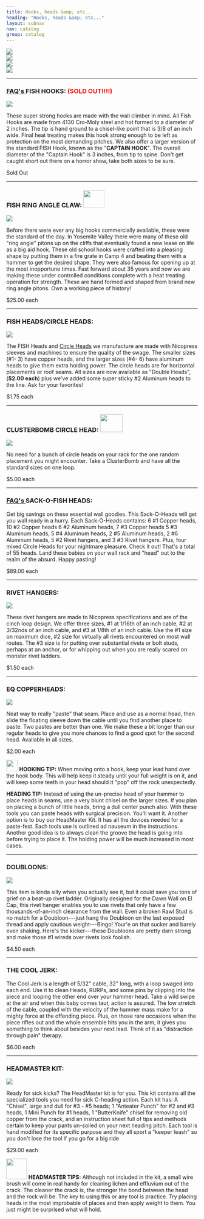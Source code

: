 ```yaml
---
title: Hooks, heads &amp; etc...
heading: "Hooks, heads &amp; etc..."
layout: subnav
nav: catalog
group: catalog
---
```



<div class="row">
  <div class="col-sm-3">
    <a href="#" class="thumbnail">
      <img src="{{ "/pics/dawnwall_hook.jpg" | prepend: site.baseurl }}">
    </a>
  </div>
  <div class="col-sm-3">
    <a href="#" class="thumbnail">
      <img src="{{ "/pics/russ_native.jpg" | prepend: site.baseurl }}">
    </a>
  </div>
  <div class="col-sm-3">
    <a href="#" class="thumbnail">
      <img src="{{ "/pics/bip.jpeg" | prepend: site.baseurl }}">
    </a>
  </div>
  <div class="col-sm-3">
    <a href="#" class="thumbnail">
      <img src="{{ "/pics/coomer.jpg" | prepend: site.baseurl }}">
    </a>
  </div>
</div>


<hr />


<h3>
  <a href="{{ "/faqs/hook" | prepend: site.baseurl }}" class="pull-right label label-default">
    FAQ's 
  </a>
  FISH HOOKS: <font color="#ff0000">(SOLD OUT!!!!)</font>
</h3>

<div class="row">
  <div class="col-sm-3">
    <a href="#" class="thumbnail">
      <img src="{{ "/pics/hooks.jpeg" | prepend: site.baseurl }}">
    </a>
  </div>
  <div class="col-sm-9">
    <p>
      These super strong hooks are made with the wall climber in mind. All Fish Hooks are made from 4130 Cro-Moly steel and hot formed to a diameter of 2 inches. The tip is hand ground to a chisel-like point that is 3/8 of an inch wide. Final heat treating makes this hook strong enough to be left as protection on the most demanding pitches. We also offer a larger version of the standard FISH Hook, known as the "<strong>CAPTAIN HOOK</strong>". The overall diameter of the "Captain Hook" is 3 inches, from tip to spine. Don't get caught short out there on a horror show, take both sizes to be sure.
    </p>
    <p>
      <span class="label label-primary label-lg">Sold Out</span>
    </p>
  </div>
</div>


<hr />


<h3>
  FISH RING ANGLE CLAW:
  <img src="{{ "/pics/new.gif" | prepend: site.baseurl }}" width="55" height="45">
</h3>

<div class="row">
  <div class="col-sm-3">
    <a href="#" class="thumbnail">
      <img src="{{ "/pics/fish_ringangle_claw.jpg" | prepend: site.baseurl }}">
    </a>
  </div>
  <div class="col-sm-9">
    <p>
      Before there were ever any big hooks commercially available, these were the standard of the day. In Yosemite Valley there were many of these old "ring angle" pitons up on the cliffs that eventually found a new lease on life as a big aid hook. These old school hooks were crafted into a pleasing shape by putting them in a fire grate in Camp 4 and beating them with a hammer to get the desired shape. They were also famous for opening up at the most inopportune times. Fast forward about 35 years and now we are making these under controlled conditions complete with a heat treating operation for strength. These are hand formed and shaped from brand new ring angle pitons. Own a working piece of history!  
    </p>
    <p>
      <span class="label label-primary label-lg">$25.00 each</span>
    </p>
  </div>
</div>


<hr />


<h3>
  FISH HEADS/CIRCLE HEADS:
</h3>

<div class="row">
  <div class="col-sm-3">
    <a href="#" class="thumbnail">
      <img src="{{ "/pics/heads.jpeg" | prepend: site.baseurl }}">
    </a>
  </div>
  <div class="col-sm-9">
    <p>
      The FISH Heads and <a href="{{ "/pics/cheads.jpeg" | prepend: site.baseurl }}">Circle Heads</a> we manufacture are made with Nicopress sleeves and machines to ensure the quality of the swage. The smaller sizes (#1- 3) have copper heads, and the larger sizes (#4- 6) have aluminum heads to give them extra holding power. The circle heads are for horizontal placements or roof seams. All sizes are now available as "Double Heads",(<b>$2.00 
      each</b>) plus we've added some super sticky #2 Aluminum heads to the line. Ask for your favorites! 
    </p>
    <p>
      <span class="label label-primary label-lg">$1.75 each</span>
    </p>
  </div>
</div>


<hr />


<h3>
  CLUSTERBOMB CIRCLE HEAD:
  <img src="{{ "/pics/new.gif" | prepend: site.baseurl }}" width="59" height="47">
</h3>

<div class="row">
  <div class="col-sm-3">
    <a href="#" class="thumbnail">
      <img src="{{ "/pics/clusterTN.jpg" | prepend: site.baseurl }}">
    </a>
  </div>
  <div class="col-sm-9">
    <p>
      No need for a bunch of circle heads on your rack for the one random placement you might encounter. Take a ClusterBomb and have all the standard sizes on one loop.
    </p>
    <p>
      <span class="label label-primary label-lg">$5.00 each</span>
    </p>
  </div>
</div>


<hr />


<h3>
  <a href="{{ "/faqs/copperhead" | prepend: site.baseurl }}" class="pull-right label label-default">
    FAQ's
  </a>
  SACK-O-FISH HEADS:
</h3>

<div class="row">
  <div class="col-sm-12">
    <p>
      Get big savings on these essential wall goodies. This Sack-O-Heads will get you wall ready in a hurry. Each Sack-O-Heads contains: 6 #1 Copper heads, 10 #2 Copper heads 6 #2 Aluminum heads, 7 #3 Copper heads 5 #3 Aluminum heads, 5 #4 Aluminum heads, 2 #5 Aluminum heads, 2 #6 Aluminum heads, 5 #2 Rivet hangers, and 3 #3 Rivet hangers. Plus, four mixed Circle Heads for your nightmare pleasure. Check it out! That's a total of 55 heads. Land these babies on your wall rack and "head" out to the realm of the absurd. Happy pasting!  
    </p>
    <p>
      <span class="label label-primary label-lg">$89.00 each</span>
    </p>
  </div>
</div>


<hr />


<h3>
  RIVET HANGERS:
</h3>

<div class="row">
  <div class="col-sm-3">
    <a href="#" class="thumbnail">
      <img src="{{ "/pics/rivethanger.jpeg" | prepend: site.baseurl }}">
    </a>
  </div>
  <div class="col-sm-9">
    <p>
      These rivet hangers are made to Nicopress specifications and are of the cinch loop design. We offer three sizes, #1 at 1/16th of an inch cable, #2 at 3/32nds of an inch cable, and #3 at 1/8th of an inch cable. Use the #1 size on maximum dice, #2 size for virtually all rivets encountered on most wall routes. The #3 size is for putting over substantial rivets or bolt studs, perhaps at an anchor, or for whipping out when you are really scared on monster rivet ladders. 
    </p>
    <p>
      <span class="label label-primary label-lg">$1.50 each</span>
    </p>
  </div>
</div>


<hr />


<h3>
  EQ COPPERHEADS:
</h3>

<div class="row">
  <div class="col-sm-3">
    <a href="#" class="thumbnail">
      <img src="{{ "/pics/eqheads.jpeg" | prepend: site.baseurl }}">
    </a>
  </div>
  <div class="col-sm-9">
    <p>
      Neat way to really "paste" that seam. Place and use as a normal head, then slide the floating sleeve down the cable until you find another place to paste. Two pastes are better than one. We make these a bit longer than our regular heads to give you more chances to find a good spot for the second head. Available in all sizes.
    </p>
    <p>
      <span class="label label-primary label-lg">$2.00 each</span>
    </p>
  </div>
</div>

<div class="well">
  <div class="row">
  <div class="col-sm-6">
    <p>
    <img src="{{ "/pics/cactus.gif " | prepend: site.baseurl }}" width="30" class="pull-left">
        <strong>HOOKING TIP:</strong>
        When moving onto a hook, keep your lead hand over the hook body. This will help keep it steady until your full weight is on it, and will keep some teeth in your head should it "pop" off the rock unexpectedly.
    </p>
  </div>
  <div class="col-sm-6">
    <p>
        <strong>HEADING TIP:</strong>
        Instead of using the un-precise head of your hammer to place heads in seams, use a very blunt chisel on the larger sizes. If you plan on placing a bunch of little heads, bring a dull center punch also. With these tools you can paste heads with surgical precision. You'll want it. Another option is to buy our HeadMaster Kit. It has all the devices needed for a paste-fest. Each tools use is outlined ad nauseum in the instructions. Another good idea is to always clean the groove the head is going into before trying to place it. The holding power will be much increased in most cases.
    </p>
  </div>
  </div>
</div>


<hr />


<h3>
  DOUBLOONS:
</h3>

<div class="row">
  <div class="col-sm-3">
    <a href="#" class="thumbnail">
      <img src="{{ "/pics/doubloon.jpeg" | prepend: site.baseurl }}">
    </a>
  </div>
  <div class="col-sm-9">
    <p>
      This item is kinda silly when you actually see it, but it could save you tons of grief on a beat-up rivet ladder. Originally designed for the Dawn Wall on El Cap, this rivet hanger enables you to use rivets that only have a few thousands-of-an-inch clearance from the wall. Even a broken Rawl Stud is no match for a Doubloon---just hang the Doubloon on the last exposed thread and apply cautious weight---Bingo! Your'e on that sucker and barely even shaking. Here's the kicker---these Doubloons are pretty darn strong and make those #1 wireds over rivets look foolish.  
    </p>
    <p>
      <span class="label label-primary label-lg">$4.50 each</span>
    </p>
  </div>
</div>


<hr />


<h3>
  THE COOL JERK:
</h3>

<div class="row">
  <div class="col-sm-12">
    <p>
      The Cool Jerk is a length of 5/32" cable, 32" long, with a loop swaged into each end. Use it to clean Heads, RURPs, and some pins by clipping into the piece and looping the other end over your hammer head. Take a wild swipe at the air and when this baby comes taut, action is assured. The low stretch of the cable, coupled with the velocity of the hammer mass make for a mighty force at the offending piece. Plus, on those rare occasions when the piece rifles out and the whole ensemble hits you in the arm, it gives you something to think about besides your next lead. Think of it as "distraction through pain" therapy.  
    </p>
    <p>
      <span class="label label-primary label-lg">$6.00 each</span>
    </p>
  </div>
</div>


<hr />


<h3>
  HEADMASTER KIT:
</h3>

<div class="row">
  <div class="col-sm-3">
    <a href="#" class="thumbnail">
      <img src="{{ "/pics/hmk.jpeg" | prepend: site.baseurl }}">
    </a>
  </div>
  <div class="col-sm-9">
    <p>
      Ready for sick kicks? The HeadMaster kit is for you. This kit contains all the specialized tools you need for sick C-heading action. Each kit has: A "Chisel", large and dull for #3 - #5 heads; 1 "Anteater Punch" for #2 and #3 heads, 1 Mini Punch for #1 heads, 1 "ButterKnife" chisel for removing old copper from the crack, and an instruction sheet full of tips and methods certain to keep your pants un-soiled on your next heading pitch. Each tool is hand modified for its specific purpose and they all sport a "keeper leash" so you don't lose the tool if you go for a big ride 
    </p>
    <p>
      <span class="label label-primary label-lg">$29.00 each</span>
    </p>
  </div>
</div>

<div class="well">
  <div class="row">
  <div class="col-sm-12">
    <p>
    <img src="{{ "/pics/cactus.gif " | prepend: site.baseurl }}" width="54" class="pull-left">
        <strong>HEADMASTER TIPS:</strong> Although not included in the kit, a small wire brush will come in real handy for cleaning lichen and effluvium out of the crack. The cleaner the crack is, the stronger the bond between the head and the rock will be. The key to using this or any tool is practice. Try placing heads in the most improbable of places and then apply weight to them. You just might be surprised what will hold.
    </p>
  </div>
  </div>
</div>